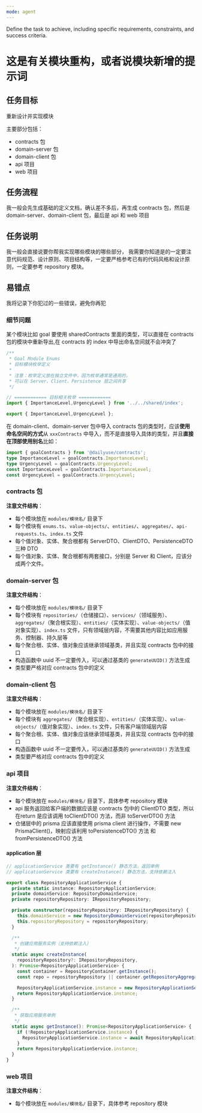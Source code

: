 ```yaml
---
mode: agent
---
```

Define the task to achieve, including specific requirements, constraints, and success criteria.

# 这是有关模块重构，或者说模块新增的提示词

## 任务目标

重新设计并实现模块

主要部分包括：
- contracts 包
- domain-server 包
- domain-client 包
- api 项目
- web 项目

## 任务流程

我一般会先生成基础的定义文档，确认差不多后，再生成 contracts 包，然后是 domain-server、domain-client 包，最后是 api 和 web 项目

## 任务说明

我一般会直接说要你帮我实现哪些模块的哪些部分，
我需要你知道是的一定要注意代码规范、设计原则、项目结构等，一定要严格参考已有的代码风格和设计原则，一定要参考 repository 模块。

## 易错点

我将记录下你犯过的一些错误，避免你再犯

### 细节问题

某个模块比如 goal 要使用 sharedContracts 里面的类型，可以直接在 contracts 包的模块中重新导出,在 contracts 的 index 中导出命名空间就不会冲突了

```ts
/**
 * Goal Module Enums
 * 目标模块枚举定义
 *
 * 注意：枚举定义放在独立文件中，因为枚举通常是通用的，
 * 可以在 Server、Client、Persistence 层之间共享
 */

// ============ 目标相关枚举 ============
import { ImportanceLevel,UrgencyLevel } from '../../shared/index';

export { ImportanceLevel,UrgencyLevel };
```

在 domain-client、domain-server 包中导入 contracts 包的类型时，应该**使用命名空间的方式**从 `xxxContracts` 中导入，而不是直接导入具体的类型，并且**直接在顶部使用别名**比如：
```ts
import { goalContracts } from '@dailyuse/contracts';
type ImportanceLevel = goalContracts.ImportanceLevel;
type UrgencyLevel = goalContracts.UrgencyLevel;
const ImportanceLevel = goalContracts.ImportanceLevel;
const UrgencyLevel = goalContracts.UrgencyLevel;
```

### contracts 包

**注意文件结构**：
- 每个模块放在 `modules/模块名/` 目录下
- 每个模块有 `enums.ts`、`value-objects/`、`entities/`、`aggregates/`、`api-requests.ts`、`index.ts` 文件
- 每个值对象、实体、聚合根都有 ServerDTO、ClientDTO、PersistenceDTO 三种 DTO
- 每个值对象、实体、聚合根都有两套接口，分别是 Server 和 Client，应该分成两个文件。

### domain-server 包

**注意文件结构**：
- 每个模块放在 `modules/模块名/` 目录下
- 每个模块有 `repositories/`（仓储接口）、`services/`（领域服务）、`aggregates/`（聚合根实现）、`entities/`（实体实现）、`value-objects/`（值对象实现）、`index.ts` 文件，只有领域层内容，不需要其他内容比如应用服务、控制器、持久层等
- 每个聚合根、实体、值对象应该继承领域基类，并且实现 contracts 包中的接口
- 构造函数中 uuid 不一定要传入，可以通过基类的 `generateUUID()` 方法生成
- 类型要严格对应 contracts 包中的定义

### domain-client 包

**注意文件结构**：
- 每个模块放在 `modules/模块名/` 目录下
- 每个模块有 `aggregates/`（聚合根实现）、`entities/`（实体实现）、`value-objects/`（值对象实现）、`index.ts` 文件，只有客户端领域层内容
- 每个聚合根、实体、值对象应该继承领域基类，并且实现 contracts 包中的接口
- 构造函数中 uuid 不一定要传入，可以通过基类的 `generateUUID()` 方法生成
- 类型要严格对应 contracts 包中的定义

### api 项目

**注意文件结构**：
- 每个模块放在 `modules/模块名/` 目录下，具体参考 repository 模块
- api 服务返回给客户端的数据应该是 contracts 包中的 ClientDTO 类型，所以在return 是应该调用 toClientDTO() 方法，而非 toServerDTO() 方法
- 仓储层中的 prisma 应该直接使用 prisma client 进行操作，不需要 new PrismaClient()，映射应该利用 toPersistenceDTO() 方法 和 fromPersistenceDTO() 方法

#### application 层

```ts
// applicationService 类要有 getInstance() 静态方法，返回单例
// applicationService 类要有 createInstance() 静态方法，支持依赖注入

export class RepositoryApplicationService {
  private static instance: RepositoryApplicationService;
  private domainService: RepositoryDomainService;
  private repositoryRepository: IRepositoryRepository;

  private constructor(repositoryRepository: IRepositoryRepository) {
    this.domainService = new RepositoryDomainService(repositoryRepository);
    this.repositoryRepository = repositoryRepository;
  }

  /**
   * 创建应用服务实例（支持依赖注入）
   */
  static async createInstance(
    repositoryRepository?: IRepositoryRepository,
  ): Promise<RepositoryApplicationService> {
    const container = RepositoryContainer.getInstance();
    const repo = repositoryRepository || container.getRepositoryAggregateRepository();

    RepositoryApplicationService.instance = new RepositoryApplicationService(repo);
    return RepositoryApplicationService.instance;
  }

  /**
   * 获取应用服务单例
   */
  static async getInstance(): Promise<RepositoryApplicationService> {
    if (!RepositoryApplicationService.instance) {
      RepositoryApplicationService.instance = await RepositoryApplicationService.createInstance();
    }
    return RepositoryApplicationService.instance;
  }
}
```

### web 项目

**注意文件结构**：
- 每个模块放在 `modules/模块名/` 目录下，具体参考 repository 模块
